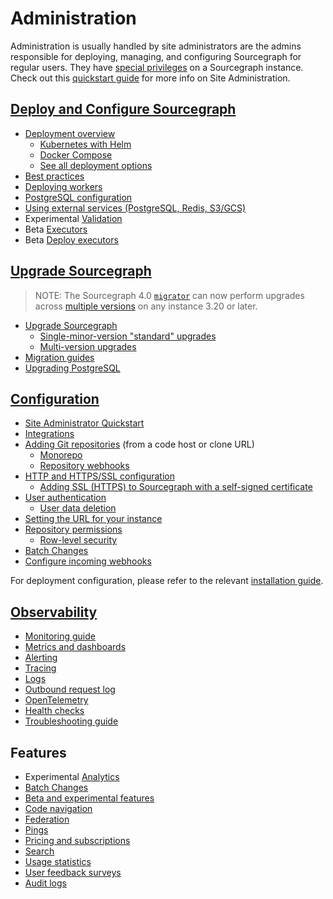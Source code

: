 # Administration

Administration is usually handled by site administrators are the admins responsible for deploying, managing, and configuring Sourcegraph for regular users. They have [special privileges](privileges.md) on a Sourcegraph instance. Check out this [quickstart guide](how-to/site-admin-quickstart.md) for more info on Site Administration.

## [Deploy and Configure Sourcegraph](deploy/index.md)

- [Deployment overview](deploy/index.md)
  - [Kubernetes with Helm](deploy/kubernetes/helm.md)
  - [Docker Compose](deploy/docker-compose/index.md)
  - [See all deployment options](deploy/index.md#deployment-types)
- [Best practices](deployment_best_practices.md)
- [Deploying workers](workers.md)
- [PostgreSQL configuration](config/postgres-conf.md)
- [Using external services (PostgreSQL, Redis, S3/GCS)](external_services/index.md)
- <span class="badge badge-experimental">Experimental</span> [Validation](validation.md)
- <span class="badge badge-beta">Beta</span> [Executors](executors.md)
- <span class="badge badge-beta">Beta</span> [Deploy executors](deploy_executors.md)

## [Upgrade Sourcegraph](updates/index.md)

> NOTE: The Sourcegraph 4.0 [`migrator`](./how-to/manual_database_migrations.md) can now perform upgrades across [multiple versions](updates/index.md#multi-version-upgrades) on any instance 3.20 or later.

- [Upgrade Sourcegraph](updates/index.md)
  - [Single-minor-version "standard" upgrades](updates/index.md#standard-upgrades)
  - [Multi-version upgrades](updates/index.md#multi-version-upgrades)
- [Migration guides](migration/index.md)
- [Upgrading PostgreSQL](postgres.md#upgrading-postgresql)

## [Configuration](config/index.md)

- [Site Administrator Quickstart](how-to/site-admin-quickstart.md)
- [Integrations](../integration/index.md)
- [Adding Git repositories](repo/add.md) (from a code host or clone URL)
  - [Monorepo](monorepo.md)
  - [Repository webhooks](repo/webhooks.md)
- [HTTP and HTTPS/SSL configuration](http_https_configuration.md)
  - [Adding SSL (HTTPS) to Sourcegraph with a self-signed certificate](ssl_https_self_signed_cert_nginx.md)
- [User authentication](auth/index.md)
  - [User data deletion](user_data_deletion.md)
- [Setting the URL for your instance](url.md)
- [Repository permissions](repo/permissions.md)
  - [Row-level security](repo/row_level_security.md)
- [Batch Changes](../batch_changes/how-tos/site_admin_configuration.md)
- [Configure incoming webhooks](config/webhooks.md)

For deployment configuration, please refer to the relevant [installation guide](deploy/index.md).

## [Observability](observability.md)

- [Monitoring guide](how-to/monitoring-guide.md)
- [Metrics and dashboards](observability/metrics.md)
- [Alerting](observability/alerting.md)
- [Tracing](observability/tracing.md)
- [Logs](observability/logs.md)
- [Outbound request log](observability/outbound-request-log.md)
- [OpenTelemetry](observability/opentelemetry.md)
- [Health checks](observability/health_checks.md)
- [Troubleshooting guide](observability/troubleshooting.md)

## Features

- <span class="badge badge-experimental">Experimental</span> [Analytics](./analytics.md)
- [Batch Changes](../batch_changes/index.md)
- [Beta and experimental features](beta_and_experimental_features.md)
- [Code navigation](../code_navigation/index.md)
- [Federation](federation/index.md)
- [Pings](pings.md)
- [Pricing and subscriptions](subscriptions/index.md)
- [Search](search.md)
- [Usage statistics](usage_statistics.md)
- [User feedback surveys](user_surveys.md)
- [Audit logs](audit_log.md)

